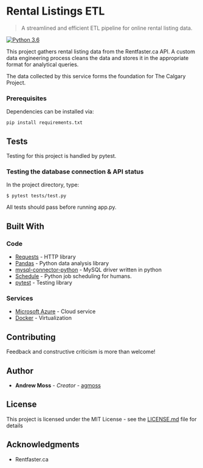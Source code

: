 # Rental Listings ETL
>A streamlined and efficient ETL pipeline for online rental listing data.

[![Python 3.6](https://img.shields.io/badge/python-3.6-blue.svg)](https://www.python.org/downloads/release/python-360/)

This project gathers rental listing data from the Rentfaster.ca API. A custom data engineering process cleans the data and stores it in the appropriate format for analytical queries.

The data collected by this service forms the foundation for The Calgary Project.

### Prerequisites

Dependencies can be installed via:

```
pip install requirements.txt
```
## Tests

Testing for this project is handled by pytest.

### Testing the database connection & API status

 In the project directory, type:

```
$ pytest tests/test.py
```

All tests should pass before running app.py.

## Built With

### Code
* [Requests](http://docs.python-requests.org/en/master/) - HTTP library 
* [Pandas](https://pandas.pydata.org/) - Python data analysis library
* [mysql-connector-python](https://pypi.org/project/mysql-connector-python/) - MySQL driver written in python
* [Schedule](https://pypi.org/project/schedule/) - Python job scheduling for humans.
* [pytest](https://docs.pytest.org/en/latest/) - Testing library

### Services
* [Microsoft Azure](https://azure.microsoft.com/en-ca/) - Cloud service
* [Docker](https://www.docker.com/) - Virtualization

## Contributing

Feedback and constructive criticism is more than welcome!

## Author

* **Andrew Moss** - *Creator* - [agmoss](https://github.com/agmoss)

## License

This project is licensed under the MIT License - see the [LICENSE.md](LICENSE.md) file for details

## Acknowledgments

* Rentfaster.ca